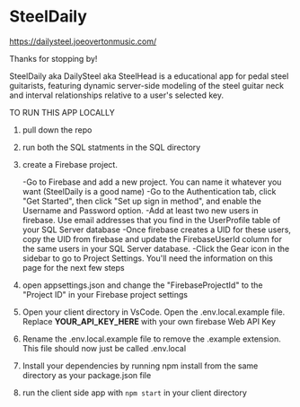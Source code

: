 # SteelDaily

https://dailysteel.joeovertonmusic.com/ 

Thanks for stopping by!

SteelDaily aka DailySteel aka SteelHead is a educational app for pedal steel guitarists, featuring dynamic server-side modeling of the steel guitar neck and interval relationships relative to a user's selected key.

TO RUN THIS APP LOCALLY

1. pull down the repo
2. run both the SQL statments in the SQL directory
3. create a Firebase project.

	-Go to Firebase and add a new project. You can name it whatever you want (SteelDaily is a good name)
	-Go to the Authentication tab, click "Get Started", then click "Set up sign in method", and enable the Username and Password option.
	-Add at least two new users in firebase. Use email addresses that you find in the UserProfile table of your SQL Server database
	-Once firebase creates a UID for these users, copy the UID from firebase and update the FirebaseUserId column for the same users in your SQL Server database.
	-Click the Gear icon in the sidebar to go to Project Settings. You'll need the information on this page for the next few steps

4. open appsettings.json and change the "FirebaseProjectId" to the "Project ID" in your Firebase project settings
5. Open your client directory in VsCode. Open the .env.local.example file. Replace __YOUR_API_KEY_HERE__ with your own firebase Web API Key
6. Rename the .env.local.example file to remove the .example extension. This file should now just be called .env.local
7. Install your dependencies by running npm install from the same directory as your package.json file
8. run the client side app with `npm start` in your client directory
